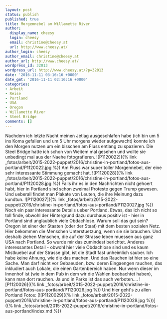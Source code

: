 ```yaml
---
layout: post
status: publish
published: true
title: Morgennebel am Willamette River
author:
  display_name: cheesy
  login: cheesy
  email: christine@cheesy.at
  url: http://www.cheesy.at/
author_login: cheesy
author_email: christine@cheesy.at
author_url: http://www.cheesy.at/
wordpress_id: 32013
wordpress_url: http://www.cheesy.at/?p=32013
date: '2016-11-11 03:16:16 +0000'
date_gmt: '2016-11-11 02:16:16 +0000'
categories:
- Arbeit
- Reise
- Portland
- USA
- Oregon
- Willamette River
- Steel Bridge
comments: []
---
```

Nachdem ich letzte Nacht meinen Jetlag ausgeschlafen habe (ich bin um 5 ins Koma gefallen und um 5 Uhr morgens wieder aufgewacht) konnte ich den Morgen nutzen um ein bisschen am Fluss entlang zu spazieren. Die Steel Bridge hatte ich schon von Weitem mal gesehen und wollte sie unbedingt mal aus der Naehe fotografieren.
![P1120022]({% link _fotos/arbeit/2015-2022-puppet/2016/christine-in-portland/fotos-aus-portland/P1120022.jpg %})
Am Fluss war super toller Morgennebel, der eine sehr interessante Stimmung gemacht hat.
![P1120028]({% link _fotos/arbeit/2015-2022-puppet/2016/christine-in-portland/fotos-aus-portland/P1120028.jpg %})
Falls ihr es in den Nachrichten nicht gehoert habt, hier in Portland sind schon zweimal Proteste gegen Trump gewesen. Und ueberall findet man Plakate von Leuten, die ihre Meinung dazu kundtun.
![P1120027]({% link _fotos/arbeit/2015-2022-puppet/2016/christine-in-portland/fotos-aus-portland/P1120027.jpg %})
Noch ein paar interessante Details ueber Portland. Etwas, das ich nicht so toll finde, obwohl der Hintergrund dazu durchaus positiv ist - hier in Portland sind unglaublich viele Obdachlose. Warum soll das gut sein? Oregon ist einer der Staaten (oder der Staat) mit dem besten sozialen Netz. Hier bekommen die Menschen Unterstuetzung, wenn sie sie brauchen. Und deshalb ziehen Menschen, die auf der Strasse leben muessen aus ganz USA nach Portland. So wurde mir das zumindest berichtet.
Anderes interessantes Detail - obwohl hier viele Obdachlose sind und es kaum Mistkuebel auf der Strasse gibt, ist die Stadt fast unheimlich sauber. Ich habe keine Ahnung, wie die das machen.
Und das Rauchen ist hier so eine Sache. Man darf nicht vor Gebaeuden, bzw. deren Eingaengen rauchen, das inkludiert auch Lokale, die einen Gartenbereich haben. Nur wenn dieser im Innenhof ist (wie in dem Pub in dem wir die Wahlen beobachtet haben), kann man dort rauchen. Ja und in Parks ist das auch verboten....
![P1120026]({% link _fotos/arbeit/2015-2022-puppet/2016/christine-in-portland/fotos-aus-portland/P1120026.jpg %})
Und hier geht's zu allen Portland Fotos:
[![P1120029]({% link _fotos/arbeit/2015-2022-puppet/2016/christine-in-portland/fotos-aus-portland/P1120029.jpg %})]({% link _fotos/arbeit/2015-2022-puppet/2016/christine-in-portland/fotos-aus-portland/index.md %})
